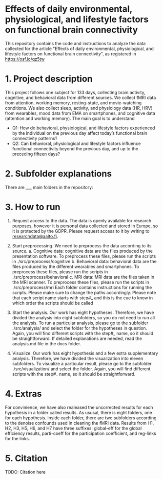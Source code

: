 # Effects of daily environmental, physiological, and lifestyle factors on functional brain connectivity
This repository contains the code and instructions to analyze the data collected for the article "Effects of daily environmental, physiological, and lifestyle factors on functional brain connectivity", as registered in https://osf.io/qz5tw

# 1. Project description
This project follows one subject for 133 days, collecting brain activity, cognitive, and behavioral data from different sources. We collect fMRI data from attention, working memory, resting-state, and movie-watching conditions. We also collect sleep, activity, and physiology data (HR, HRV) from wearables, mood data from EMA on smartphones, and cognitive data (attention and working memory). The main goal is to understand
- Q1: How do behavioral, physiological, and lifestyle factors experienced by the individual on the previous day affect today’s functional brain connectivity patterns? 
- Q2: Can behavioral, physiological and lifestyle factors influence functional connectivity beyond the previous day, and up to the preceding fifteen days? 

# 2. Subfolder explanations
There are ___ main folders in the repository:

# 3. How to run
1. Request access to the data. The data is openly available for research purposes, however it is personal data collected and stored in Europe, so it is protected by the GDPR. Please request access to it by writing to researchdata@aalto.fi.

2. Start preprocessing. We need to preprocess the data according to its source. 
  a. Cognitive data: cognitive data are the files produced by the presentation software. To preprocess these files, please run the scripts in ./src/preprocess/cognitive
  b. Behavioral data: behavioral data are the files produced by the different wearables and smartphones. To preprocess these files, please run the scripts in ./src/preprocess/behavioral
  c. MRI data: MRI data are the files taken in the MRI scanner. To preprocess these files, please run the scripts in ./src/preprocess/mri
Each folder contains instructions for running the scripts. Please make sure to change the paths accordingly. Please note that each script name starts with step#_ and this is the cue to know in which order the scripts should be called

3. Start the analysis. Our work has eight hypotheses. Therefore, we have divided the analysis into eight subfolders, so you do not need to run all the analysis. To run a particular analysis, please go to the subfolder ./src/analysis/ and select the folder for the hypotheses in question. Again, you will find different scripts with the step#_ name, so it should be straightforward. If detailed explanations are needed, read the analysis.md file in the docs folder.

4. Visualize. Our work has eight hypothesis and a few extra supplementary analysis. Therefore, we have divided the visualization into eleven subfolders. To visualize a particular result, please go to the subfolder ./src/visualization/ and select the folder. Again, you will find different scripts with the step#_ name, so it should be straightforward.

# 4. Extras
For convinience, we have also realeased the uncorrected results for each hypothesis in a folder called results. As ususal, there is eight folders, one for each hypothesis. Inside each folder, there are two subfolders according to the denoise confounds used in cleaning the fMRI data. Results from H1, H2, H3, H5, H6, and H7 have three suffixes: global-eff for the global efficiency results, parti-coeff for the participation coefficient, and reg-links for the links. 

# 5. Citation
TODO: Citation here
